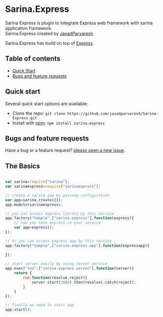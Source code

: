 # Sarina.Express

Sarina Express is plugin to integrate Express web framework with sarina application framework.  
Sarina.Express created by [JavadParvaresh](https://github.com/javadparvaresh).

Sarina.Express has build on top of [Express](http://expressjs.com/).

## Table of contents
- [Quick Start](#quick-start)
- [Bugs and feature requests](#bugs-and-feature-requests)

## Quick start

Several quick start options are available:
- Clone the repo: `git clone https://github.com/javadparvaresh/Sarina-Express.git`
- Install with [npm](https://www.npmjs.com): `npm install sarina.express`


## Bugs and feature requests

Have a bug or a feature request? [please open a new issue](https://github.com/javadparvaresh/Sarina-Express/issues/new).

## The Basics
```javascript

var sarina=require("sarina");
var sarinaexpress=require("sarinaexpress");

// create a sarina app by passing configuration
var app=sarina.create({});
app.module(sarinaexpress);

// you can access express library by this service
app.factory("Sample",["sarina.express"],function(express){
    // now you have express in your service
    var app=express();
});

// or you can access express app by this service
app.factory("Sample",["sarina.express.app"],function(expressapp){
    
});

// start server easily by using server service
app.exec("run",["sarina.express.server"],function(server){
    return {
        run:function(resolve,reject){
            server.start(3000).then(resolve).catch(reject);
        }
    }
}); 

// finally we need to start app
app.start();

```
